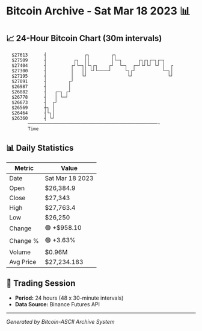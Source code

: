 # Bitcoin Archive - Sat Mar 18 2023 📊

## 📈 24-Hour Bitcoin Chart (30m intervals)

```
  $27613      ┤              ┌┐        ┌┐                      
  $27509      ┤          ┌┐  ││        │└─┐      ┌┐┌┐┌─┐┌─┐    
  $27404      ┤         ┌┘└─┐│└┐┌┐    ┌┘  └─┐  ┌─┘└┘└┘ └┘ │  ┌ 
  $27300      ┤         │   ││ └┘└────┘     └┐┌┘          └─┐│ 
  $27195      ┤         │   └┘               └┘             └┘ 
  $27091      ┤        ┌┘                                      
  $26987      ┤        │                                       
  $26882      ┤   ┌─┐ ┌┘                                       
  $26778      ┤   │ └─┘                                        
  $26673      ┤  ┌┘                                            
  $26569      ┼┐ │                                             
  $26464      ┤└┐│                                             
  $26360      ┤ └┘                                             
        ────────────────────────────────────────────────→
        Time
```

## 📊 Daily Statistics

| Metric | Value |
|--------|-------|
| Date | Sat Mar 18 2023 |
| Open | $26,384.9 |
| Close | $27,343 |
| High | $27,763.4 |
| Low | $26,250 |
| Change | 🟢 +$958.10 |
| Change % | 🟢 +3.63% |
| Volume | $0.96M |
| Avg Price | $27,234.183 |

## 📅 Trading Session

- **Period:** 24 hours (48 x 30-minute intervals)
- **Data Source:** Binance Futures API

---
*Generated by Bitcoin-ASCII Archive System*
